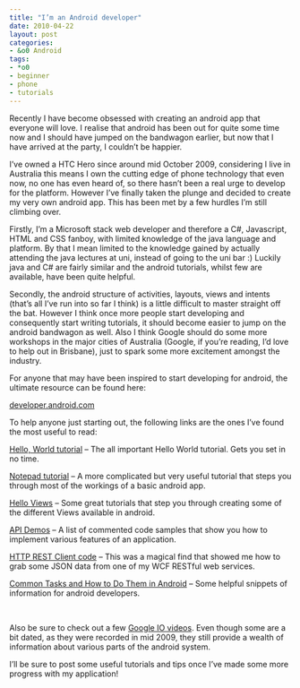 ```yaml
---
title: "I’m an Android developer"
date: 2010-04-22
layout: post
categories:
- &o0 Android
tags:
- *o0
- beginner
- phone
- tutorials
---
```


<p>Recently I have become obsessed with creating an android app that everyone will love. I realise that android has been out for quite some time now and I should have jumped on the bandwagon earlier, but now that I have arrived at the party, I couldn’t be happier.</p>  <p>I’ve owned a HTC Hero since around mid October 2009, considering I live in Australia this means I own the cutting edge of phone technology that even now, no one has even heard of, so there hasn’t been a real urge to develop for the platform. However I’ve finally taken the plunge and decided to create my very own android app. This has been met by a few hurdles I’m still climbing over.</p>  <p>Firstly, I’m a Microsoft stack web developer and therefore a C#, Javascript, HTML and CSS fanboy, with limited knowledge of the java language and platform. By that I mean limited to the knowledge gained by actually attending the java lectures at uni, instead of going to the uni bar :) Luckily java and C# are fairly similar and the android tutorials, whilst few are available, have been quite helpful.</p>  <p>Secondly, the android structure of activities, layouts, views and intents (that’s all I’ve run into so far I think) is a little difficult to master straight off the bat. However I think once more people start developing and consequently start writing tutorials, it should become easier to jump on the android bandwagon as well. Also I think Google should do some more workshops in the major cities of Australia (Google, if you’re reading, I’d love to help out in Brisbane), just to spark some more excitement amongst the industry.</p>  <p>For anyone that may have been inspired to start developing for android, the ultimate resource can be found here:</p>  <p><a title="Android Development Home" href="http://developer.android.com">developer.android.com</a></p>  <p>To help anyone just starting out, the following links are the ones I’ve found the most useful to read:</p>  <p><a title="Hello, World tutorial" href="http://developer.android.com/resources/tutorials/hello-world.html">Hello, World tutorial</a> – The all important Hello World tutorial. Gets you set in no time.</p>  <p><a title="Notepad tutorial" href="http://developer.android.com/resources/tutorials/notepad/index.html">Notepad tutorial</a> – A more complicated but very useful tutorial that steps you through most of the workings of a basic android app.</p>  <p><a title="Hello Views" href="http://developer.android.com/resources/tutorials/views/index.html">Hello Views</a> – Some great tutorials that step you through creating some of the different Views available in android.</p>  <p><a title="API Demos" href="http://developer.android.com/resources/samples/ApiDemos/index.html">API Demos</a> – A list of commented code samples that show you how to implement various features of an application.</p>  <p><a title="HTTP REST Client code" href="http://senior.ceng.metu.edu.tr/2009/praeda/2009/01/11/a-simple-restful-client-at-android/">HTTP REST Client code</a> – This was a magical find that showed me how to grab some JSON data from one of my WCF RESTful web services.</p>  <p><a title="Common Tasks and How to Do Them in Android" href="http://developer.android.com/guide/appendix/faq/commontasks.html">Common Tasks and How to Do Them in Android</a> – Some helpful snippets of information for android developers.</p>  <p>&#160;</p>  <p>Also be sure to check out a few <a title="Google IO videos" href="http://code.google.com/events/io/2009/">Google IO videos</a>. Even though some are a bit dated, as they were recorded in mid 2009, they still provide a wealth of information about various parts of the android system.</p>  <p>I’ll be sure to post some useful tutorials and tips once I’ve made some more progress with my application! </p>
